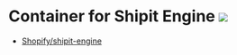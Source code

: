 Container for Shipit Engine ![](https://github.com/supercaracal/docker-shipit-engine/workflows/Docker/badge.svg?branch=master)
=======================

* [Shopify/shipit-engine](https://github.com/Shopify/shipit-engine)
